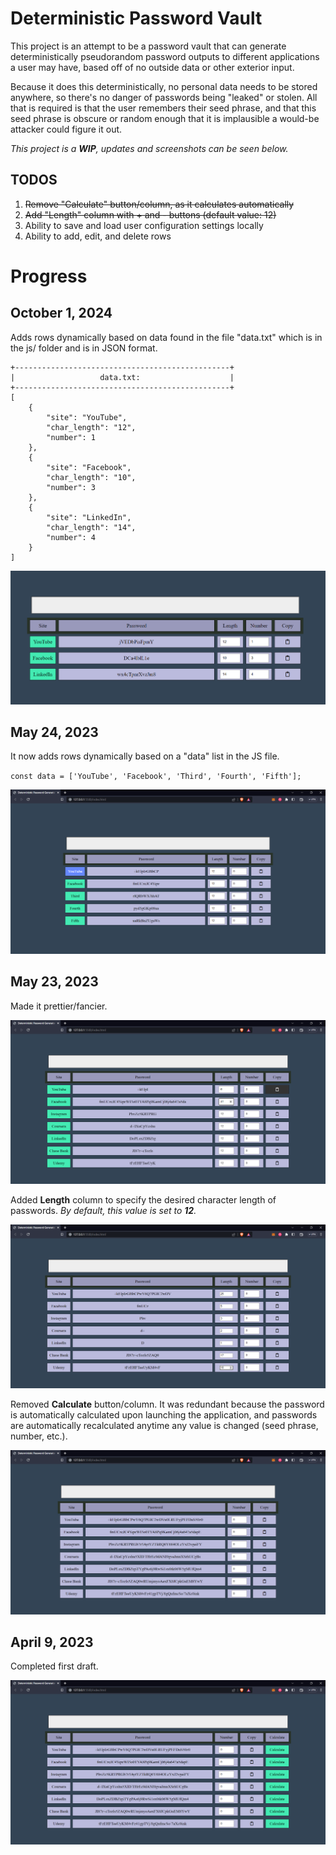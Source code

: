 # Deterministic Password Vault

This project is an attempt to be a password vault that can generate deterministically pseudorandom password outputs to different applications a user may have, based off of no outside data or other exterior input.

Because it does this deterministically, no personal data needs to be stored anywhere, so there's no danger of passwords being "leaked" or stolen. All that is required is that
the user remembers their seed phrase, and that this seed phrase is obscure or random enough that it is implausible a would-be attacker could figure it out.

_This project is a **WIP**, updates and screenshots can be seen below._

## TODOS

1. ~~Remove "Calculate" button/column, as it calculates automatically~~
1. ~~Add "Length" column with + and - buttons (default value: 12)~~
1. Ability to save and load user configuration settings locally
1. Ability to add, edit, and delete rows

# Progress

## October 1, 2024

Adds rows dynamically based on data found in the file "data.txt" which is in the js/ folder and is in JSON format.

```
+------------------------------------------------+
|                   data.txt:                    |
+------------------------------------------------+
[
    {
        "site": "YouTube",
        "char_length": "12",
        "number": 1
    },
    {
        "site": "Facebook",
        "char_length": "10",
        "number": 3
    },
    {
        "site": "LinkedIn",
        "char_length": "14",
        "number": 4
    }
]
```

![October 1, 2024](img/Screenshot6a.png)

## May 24, 2023

It now adds rows dynamically based on a "data" list in the JS file.

`const data = ['YouTube', 'Facebook', 'Third', 'Fourth', 'Fifth'];`

![May 24, 2023](img/Screenshot5.png)

## May 23, 2023

Made it prettier/fancier.

![May 23, 2023](img/Screenshot4.png)

Added **Length** column to specify the desired character length of passwords. _By default, this value is set to **12**._

![May 23, 2023](img/Screenshot3.png)

Removed **Calculate** button/column. It was redundant because the password is automatically calculated upon launching the application, and passwords are automatically recalculated anytime any value is changed (seed phrase, number, etc.).

![May 23, 2023](img/Screenshot2.png)

## April 9, 2023

Completed first draft.

![April 9, 2023](img/Screenshot1.png)
